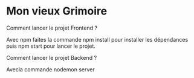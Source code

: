 # Mon vieux Grimoire
Comment lancer le projet Frontend ?

Avec npm faites la commande npm install pour installer les dépendances puis npm start pour lancer le projet.

Comment lancer le projet Backend ?

Avecla commande nodemon server
